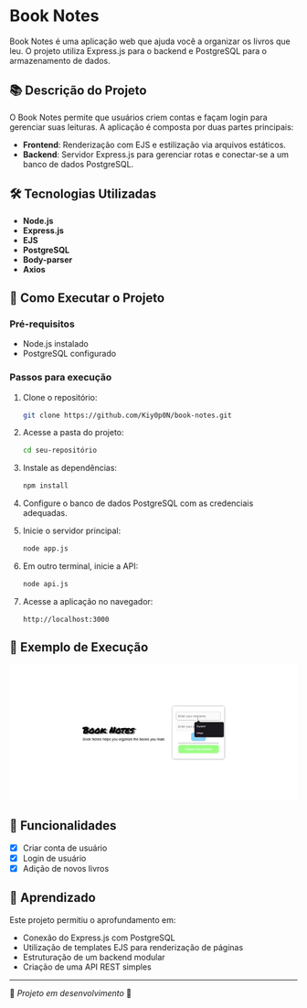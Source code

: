 # Book Notes

Book Notes é uma aplicação web que ajuda você a organizar os livros que leu. O projeto utiliza Express.js para o backend e PostgreSQL para o armazenamento de dados.

## 📚 Descrição do Projeto

O Book Notes permite que usuários criem contas e façam login para gerenciar suas leituras. A aplicação é composta por duas partes principais:

- **Frontend**: Renderização com EJS e estilização via arquivos estáticos.
- **Backend**: Servidor Express.js para gerenciar rotas e conectar-se a um banco de dados PostgreSQL.

## 🛠 Tecnologias Utilizadas

- **Node.js**
- **Express.js**
- **EJS**
- **PostgreSQL**
- **Body-parser**
- **Axios**

## 🚀 Como Executar o Projeto

### Pré-requisitos

- Node.js instalado
- PostgreSQL configurado

### Passos para execução

1. Clone o repositório:
   ```sh
   git clone https://github.com/Kiy0p0N/book-notes.git
   ```

2. Acesse a pasta do projeto:
   ```sh
   cd seu-repositório
   ```

3. Instale as dependências:
   ```sh
   npm install
   ```

4. Configure o banco de dados PostgreSQL com as credenciais adequadas.

5. Inicie o servidor principal:
   ```sh
   node app.js
   ```

6. Em outro terminal, inicie a API:
   ```sh
   node api.js
   ```

7. Acesse a aplicação no navegador:
   ```
   http://localhost:3000
   ```

## 📸 Exemplo de Execução

![Exemplo de execução](/image/example.gif)

## 📌 Funcionalidades

- [X] Criar conta de usuário
- [X] Login de usuário
- [X] Adição de novos livros

## 📖 Aprendizado

Este projeto permitiu o aprofundamento em:

- Conexão do Express.js com PostgreSQL
- Utilização de templates EJS para renderização de páginas
- Estruturação de um backend modular
- Criação de uma API REST simples

---

🔹 *Projeto em desenvolvimento* 🔹
